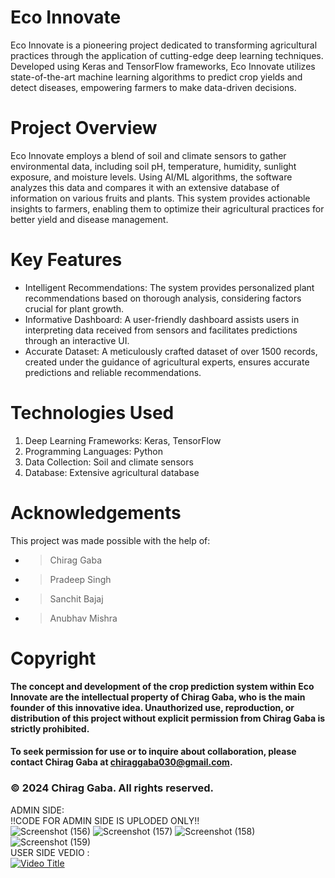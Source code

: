 # Eco Innovate
Eco Innovate is a pioneering project dedicated to transforming agricultural practices through the application of cutting-edge deep learning techniques. Developed using Keras and TensorFlow frameworks, Eco Innovate utilizes state-of-the-art machine learning algorithms to predict crop yields and detect diseases, empowering farmers to make data-driven decisions.

# Project Overview
Eco Innovate employs a blend of soil and climate sensors to gather environmental data, including soil pH, temperature, humidity, sunlight exposure, and moisture levels. Using AI/ML algorithms, the software analyzes this data and compares it with an extensive database of information on various fruits and plants. This system provides actionable insights to farmers, enabling them to optimize their agricultural practices for better yield and disease management.

# Key Features
* Intelligent Recommendations: The system provides personalized plant recommendations based on thorough analysis, considering factors crucial for plant growth.
* Informative Dashboard: A user-friendly dashboard assists users in interpreting data received from sensors and facilitates predictions through an interactive UI.
* Accurate Dataset: A meticulously crafted dataset of over 1500 records, created under the guidance of agricultural experts, ensures accurate predictions and reliable recommendations.

# Technologies Used
1. Deep Learning Frameworks: Keras, TensorFlow
2. Programming Languages: Python
3. Data Collection: Soil and climate sensors
4. Database: Extensive agricultural database

# Acknowledgements
This project was made possible with the help of:

* > Chirag Gaba
* > Pradeep Singh
* > Sanchit Bajaj
* > Anubhav Mishra

# Copyright
**The concept and development of the crop prediction system within Eco Innovate are the intellectual property of Chirag Gaba, who is the main founder of this innovative idea. Unauthorized use, reproduction, or distribution of this project without explicit permission from Chirag Gaba is strictly prohibited.**

#### To seek permission for use or to inquire about collaboration, please contact Chirag Gaba at chiraggaba030@gmail.com.
### © 2024 Chirag Gaba. All rights reserved.



ADMIN SIDE:
<BR>
!!CODE FOR ADMIN SIDE IS UPLODED ONLY!!
<br>
![Screenshot (156)](https://github.com/sanchitbajaj123/ECO-INNOVATIVE/assets/110713000/88bc1639-d317-46fd-890b-dc8b3a99f788)
![Screenshot (157)](https://github.com/sanchitbajaj123/ECO-INNOVATIVE/assets/110713000/c11d086d-c740-41ff-85a2-37363522e679)
![Screenshot (158)](https://github.com/sanchitbajaj123/ECO-INNOVATIVE/assets/110713000/e8e2341b-e520-4caa-b947-31bf061dde5e)
![Screenshot (159)](https://github.com/sanchitbajaj123/ECO-INNOVATIVE/assets/110713000/90e33972-2285-4d2f-922e-e74db6416fc6)
<BR>
USER SIDE VEDIO :
<BR>
[![Video Title](https://img.youtube.com/vi/n37r3jxfJCk/0.jpg)](https://www.youtube.com/watch?v=n37r3jxfJCk)
